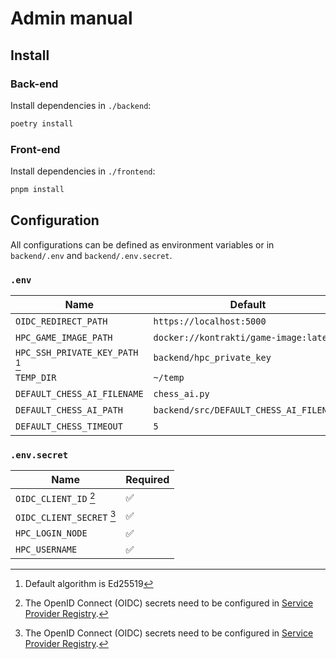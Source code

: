 # Admin manual

## Install

### Back-end

Install dependencies in `./backend`:

```sh
poetry install
```

### Front-end

Install dependencies in `./frontend`:

```sh
pnpm install
```

## Configuration

All configurations can be defined as environment variables or in `backend/.env` and `backend/.env.secret`.

### `.env`

| Name                                          | Default                                 | Required |
|-----------------------------------------------|-----------------------------------------|----------|
| `OIDC_REDIRECT_PATH`                          | `https://localhost:5000`                | ✅        |
| `HPC_GAME_IMAGE_PATH`                         | `docker://kontrakti/game-image:latest`  | ❌        |
| `HPC_SSH_PRIVATE_KEY_PATH` [^hpc_private_key] | `backend/hpc_private_key`               | ❌        |
| `TEMP_DIR`                                    | `~/temp`                                | ❌        |
| `DEFAULT_CHESS_AI_FILENAME`                   | `chess_ai.py`                           | ❌        |
| `DEFAULT_CHESS_AI_PATH`                       | `backend/src/DEFAULT_CHESS_AI_FILENAME` | ❌        |
| `DEFAULT_CHESS_TIMEOUT`                       | `5`                                     | ❌        |

### `.env.secret`

| Name                                     | Required |
|------------------------------------------|----------|
| `OIDC_CLIENT_ID` [^oidc_sp_registry]     | ✅        |
| `OIDC_CLIENT_SECRET` [^oidc_sp_registry] | ✅        |
| `HPC_LOGIN_NODE`                         | ✅        |
| `HPC_USERNAME`                           | ✅        |

[^oidc_sp_registry]: The OpenID Connect (OIDC) secrets need to be configured in [Service Provider Registry](https://sp-registry.it.helsinki.fi/).
[^hpc_private_key]: Default algorithm is Ed25519

